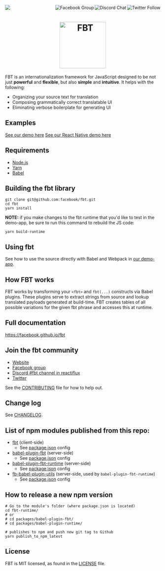 <p>
  <a href="https://github.com/facebook/fbt/actions?query=workflow%3A%22FBT+Continuous+Integration%22">
    <img src="https://github.com/facebook/fbt/workflows/FBT%20Continuous%20Integration/badge.svg" />
  </a>

  <a href="https://twitter.com/fbt_js">
    <img src="https://img.shields.io/twitter/follow/fbt_js.svg?style=social" align="right" alt="Twitter Follow" />
  </a>

  <a href="https://discord.gg/cQvXZr5">
    <img src="https://img.shields.io/discord/102860784329052160.svg" align="right" alt="Discord Chat" />
  </a>

  <a href="https://www.facebook.com/groups/498204277369868">
    <img src="https://img.shields.io/badge/Facebook-Group-blue" align="right" alt="Facebook Group" />
  </a>
</p>

<h1 align="center">
  <img src="https://facebook.github.io/fbt/img/fbt.png" height="150" width="150" alt="FBT"/>
</h1>

FBT is an internationalization framework for JavaScript designed to be not just **powerful** and **flexible**, but also **simple** and **intuitive**.  It helps with the following:
* Organizing your source text for translation
* Composing grammatically correct translatable UI
* Eliminating verbose boilerplate for generating UI

## Examples
[See our demo here](demo-app/src/example/Example.react.js)
[See our React Native demo here](https://github.com/facebook/fbt/tree/rn-demo-app)

## Requirements
* [Node.js](https://nodejs.org/)
* [Yarn](https://yarnpkg.com/)
* [Babel](https://babeljs.io/)

## Building the fbt library
```
git clone git@github.com:facebook/fbt.git
cd fbt
yarn install
```

**NOTE:** if you make changes to the fbt runtime that you'd like to
test in the demo-app, be sure to run this command to rebuild the JS code:

```
yarn build-runtime
```

## Using fbt
See how to use the source directly with Babel and Webpack in [our demo-app](demo-app#babelwebpackreact-oss-fbt-demo).

## How FBT works
FBT works by transforming your `<fbt>` and `fbt(...)` constructs via
Babel plugins.  These plugins serve to extract strings from source and
lookup translated payloads generated at build-time.  FBT creates tables
of all possible variations for the given fbt phrase and accesses this
at runtime.

## Full documentation
https://facebook.github.io/fbt

## Join the fbt community
* [Website](https://facebook.github.io/fbt)
* [Facebook group](https://www.facebook.com/groups/498204277369868)
* [Discord #fbt channel in reactiflux](https://discord.gg/cQvXZr5)
* [Twitter](https://twitter.com/fbt_js)

See the [CONTRIBUTING](CONTRIBUTING.md) file for how to help out.

## Change log
See [CHANGELOG](CHANGELOG.md).

## List of npm modules published from this repo:

- [fbt](https://www.npmjs.com/package/fbt) (client-side)
  - See [package.json](packages/fbt/package.json) config
- [babel-plugin-fbt](https://www.npmjs.com/package/babel-plugin-fbt) (server-side)
  - See [package.json](packages/babel-plugin-fbt/package.json) config
- [babel-plugin-fbt-runtime](https://www.npmjs.com/package/babel-plugin-fbt-runtime) (server-side)
  - See [package.json](packages/babel-plugin-fbt-runtime/package.json) config
- [fb-babel-plugin-utils](https://www.npmjs.com/package/fb-babel-plugin-utils) (server-side, used by `babel-plugin-fbt-runtime`)
  - See [package.json](packages/fb-babel-plugin-utils/package.json) config

## How to release a new npm version

```
# Go to the module's folder (where package.json is located)
cd fbt-runtime/
# or
# cd packages/babel-plugin-fbt/
# cd packages/babel-plugin-runtime/

# publishes to npm and push new git tag to Github
yarn publish_to_npm_latest
```

## License
FBT is MIT licensed, as found in the [LICENSE](LICENSE) file.
